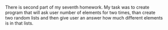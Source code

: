 There is second part of my seventh homework.
My task was to create program that will ask user number of elements for two times, than create two random lists and then give user an answer how much different elements is in that lists.